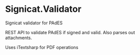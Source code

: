 # Signicat.Validator
Signicat validator for PAdES

REST API to validate PAdES if signed and valid. Also parses out attachments.

Uses iTextsharp for PDF operations
